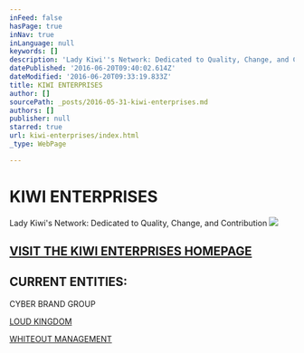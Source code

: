 ```yaml
---
inFeed: false
hasPage: true
inNav: true
inLanguage: null
keywords: []
description: 'Lady Kiwi''s Network: Dedicated to Quality, Change, and Contribution'
datePublished: '2016-06-20T09:40:02.614Z'
dateModified: '2016-06-20T09:33:19.833Z'
title: KIWI ENTERPRISES
author: []
sourcePath: _posts/2016-05-31-kiwi-enterprises.md
authors: []
publisher: null
starred: true
url: kiwi-enterprises/index.html
_type: WebPage

---
```

# KIWI ENTERPRISES

Lady Kiwi's Network: Dedicated to Quality, Change, and Contribution
![](https://the-grid-user-content.s3-us-west-2.amazonaws.com/b53e63ec-01ab-4203-8d32-aa69cc5013ef.png)

## [VISIT THE KIWI ENTERPRISES HOMEPAGE ][0]

## CURRENT ENTITIES:

CYBER BRAND GROUP

[LOUD KINGDOM][1]

[WHITEOUT MANAGEMENT][2]

[0]: https://thegrid.ai/kiwienterprises/
[1]: https://thegrid.ai/loud-kingdom/
[2]: https://thegrid.ai/whiteout/